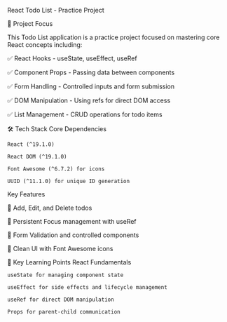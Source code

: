 React Todo List - Practice Project

🎯 Project Focus

This Todo List application is a practice project focused on mastering core React concepts including:

✅ React Hooks - useState, useEffect, useRef

✅ Component Props - Passing data between components

✅ Form Handling - Controlled inputs and form submission

✅ DOM Manipulation - Using refs for direct DOM access

✅ List Management - CRUD operations for todo items

🛠️ Tech Stack
Core Dependencies

    React (^19.1.0)

    React DOM (^19.1.0)

    Font Awesome (^6.7.2) for icons

    UUID (^11.1.0) for unique ID generation

Key Features

🔹 Add, Edit, and Delete todos

🔹 Persistent Focus management with useRef

🔹 Form Validation and controlled components

🔹 Clean UI with Font Awesome icons

🚀 Key Learning Points
React Fundamentals

    useState for managing component state

    useEffect for side effects and lifecycle management

    useRef for direct DOM manipulation

    Props for parent-child communication